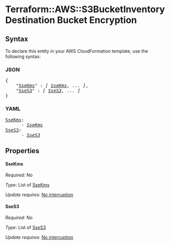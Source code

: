 # Terraform::AWS::S3BucketInventory Destination Bucket Encryption

## Syntax

To declare this entity in your AWS CloudFormation template, use the following syntax:

### JSON

<pre>
{
    "<a href="#ssekms" title="SseKms">SseKms</a>" : <i>[ <a href="destination-bucket-encryption-ssekms.md">SseKms</a>, ... ]</i>,
    "<a href="#sses3" title="SseS3">SseS3</a>" : <i>[ <a href="destination-bucket-encryption-sses3.md">SseS3</a>, ... ]</i>
}
</pre>

### YAML

<pre>
<a href="#ssekms" title="SseKms">SseKms</a>: <i>
      - <a href="destination-bucket-encryption-ssekms.md">SseKms</a></i>
<a href="#sses3" title="SseS3">SseS3</a>: <i>
      - <a href="destination-bucket-encryption-sses3.md">SseS3</a></i>
</pre>

## Properties

#### SseKms

_Required_: No

_Type_: List of <a href="destination-bucket-encryption-ssekms.md">SseKms</a>

_Update requires_: [No interruption](https://docs.aws.amazon.com/AWSCloudFormation/latest/UserGuide/using-cfn-updating-stacks-update-behaviors.html#update-no-interrupt)

#### SseS3

_Required_: No

_Type_: List of <a href="destination-bucket-encryption-sses3.md">SseS3</a>

_Update requires_: [No interruption](https://docs.aws.amazon.com/AWSCloudFormation/latest/UserGuide/using-cfn-updating-stacks-update-behaviors.html#update-no-interrupt)

